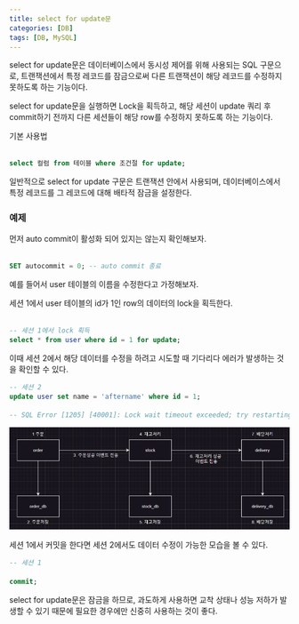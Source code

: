 ```yaml
---
title: select for update문
categories: [DB]
tags: [DB, MySQL]
---
```


select for update문은 데이터베이스에서 동시성 제어를 위해 사용되는 SQL 구문으로, 트랜잭션에서 특정 레코드를 잠금으로써 다른 트랜잭션이 해당 레코드를 수정하지 못하도록 하는 기능이다.

select for update문을 실행하면 Lock을 획득하고, 해당 세션이 update 쿼리 후 commit하기 전까지 다른 세션들이 해당 row를 수정하지 못하도록 하는 기능이다.

기본 사용법

```sql

select 컬럼 from 테이블 where 조건절 for update;

```

일반적으로 select for update 구문은 트랜잭션 안에서 사용되며, 데이터베이스에서 특정 레코드를 그 레코드에 대해 배타적 잠금을 설정한다.


### 예제

먼저 auto commit이 활성화 되어 있지는 않는지 확인해보자.

```sql

SET autocommit = 0; -- auto commit 종료

```


예를 들어서 user 테이블의 이름을 수정한다고 가정해보자.

세션 1에서 user 테이블의 id가 1인 row의 데이터의 lock을 획득한다.

```sql

-- 세션 1에서 lock 획득
select * from user where id = 1 for update;

```

이때 세션 2에서 해당 데이터를 수정을 하려고 시도할 때 기다리다 에러가 발생하는 것을 확인할 수 있다.

```sql
-- 세션 2
update user set name = 'aftername' where id = 1;

-- SQL Error [1205] [40001]: Lock wait timeout exceeded; try restarting transaction

```

![sql](image.png)

세션 1에서 커밋을 한다면 세션 2에서도 데이터 수정이 가능한 모습을 볼 수 있다.

```sql
-- 세션 1

commit;
```


select for update문은 잠금을 하므로, 과도하게 사용하면 교착 상태나 성능 저하가 발생할 수 있기 때문에 필요한 경우에만 신중히 사용하는 것이 좋다.